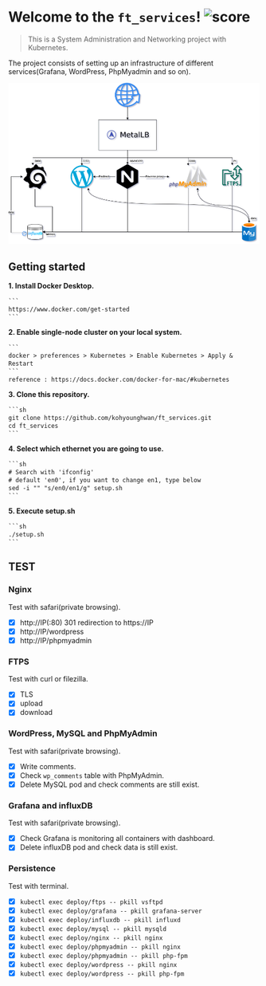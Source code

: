 # Welcome to the `ft_services`! ![score](https://img.shields.io/badge/0/100-5cb85c?style=for-the-badge) 
>  This is a System Administration and Networking project with Kubernetes.

The project consists of setting up an infrastructure of different services(Grafana, WordPress, PhpMyadmin and so on). 

![Project diagram](https://github.com/kohyounghwan/ft_services/blob/master/Diagram.png?raw=true)

## Getting started
**1. Install Docker Desktop.**

	```
	https://www.docker.com/get-started
	```

**2. Enable single-node cluster on your local system.**

	```
	docker > preferences > Kubernetes > Enable Kubernetes > Apply & Restart
	```
	reference : https://docs.docker.com/docker-for-mac/#kubernetes

**3. Clone this repository.**

	```sh
	git clone https://github.com/kohyounghwan/ft_services.git
	cd ft_services
	```

**4. Select which ethernet you are going to use.**

	```sh
	# Search with 'ifconfig'
	# default 'en0', if you want to change en1, type below
	sed -i "" "s/en0/en1/g" setup.sh
	```

**5. Execute setup.sh**

	```sh
	./setup.sh
	```

## TEST
### Nginx
Test with safari(private browsing).
- [x] http://IP(:80) 301 redirection to https://IP
- [x] http://IP/wordpress 
- [x] http://IP/phpmyadmin

### FTPS
Test with curl or filezilla.
- [x] TLS
- [x] upload
- [x] download

### WordPress, MySQL and PhpMyAdmin
Test with safari(private browsing).
- [x] Write comments.
- [x] Check `wp_comments` table with PhpMyAdmin.
- [x] Delete MySQL pod and check comments are still exist.

### Grafana and influxDB
Test with safari(private browsing).
- [x] Check Grafana is monitoring all containers with dashboard.
- [x] Delete influxDB pod and check data is still exist.

### Persistence
Test with terminal.
- [x] `kubectl exec deploy/ftps -- pkill vsftpd`
- [x] `kubectl exec deploy/grafana -- pkill grafana-server`
- [x] `kubectl exec deploy/influxdb -- pkill influxd`
- [x] `kubectl exec deploy/mysql -- pkill mysqld`
- [x] `kubectl exec deploy/nginx -- pkill nginx`
- [x] `kubectl exec deploy/phpmyadmin -- pkill nginx`
- [x] `kubectl exec deploy/phpmyadmin -- pkill php-fpm`
- [x] `kubectl exec deploy/wordpress -- pkill nginx`
- [x] `kubectl exec deploy/wordpress -- pkill php-fpm`